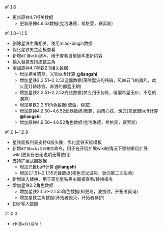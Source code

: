 #1.1.6

* 更新原神4.7相关数据
  * 更新原神4.6.53数据(克洛琳德，希格雯，赛索斯)

#1.1.0~1.1.5

* 删除星铁主角相关，使用miao-plugin数据
* 优化星铁男主面板查看
* 新增`#扩展wiki版本`，用于查看当前版本更新内容
* 输入替换支持虚数主角
* 增加原神4.7星铁2.3相关数据
  * 增加相关遗器，光锥buff计算 **@liangshi**
  * 增加星铁2.2.51~2.2.52遗器数据(荡除蠹灾的铁骑，风举云飞的勇烈，劫火莲灯铸炼宫，奔狼的都蓝王朝)
  * 增加星铁2.2.51~2.2.52光锥数据(梦应归于何处，偏偏希望无价，不息的演算)
  * 增加星铁2.2.51角色数据(流萤，翡翠)
  * 增加原神4.6.50~4.6.52武器数据(赦罪，白雨心弦，筑云)及武器buff计算 **@liangshi**
  * 增加原神4.6.50~4.6.52角色数据(克洛琳德，希格雯，赛索斯)

#1.0.1~1.0.9

* 星铁面板列表支持Q版头像，优化星铁天赋模板
* 新增`#扩展wiki关闭重启`命令，用于在开启扩展wiki的情况下强制重启扩展wiki(更新日志无说明无需使用)
* 支持扩展武器数据
  * 增加光锥buff计算 **@liangshi**
  * 增加2.1.51~2.1.55光锥数据(夜色流光溢彩，驶向第二次生命)
* 新增输入替换，用于简化星铁男主面板查看/替换指令
* 增加星铁2.2角色数据
  * 增加星铁2.1.51~2.1.55角色数据(知更鸟，波提欧，开拓者同谐)
  * 增加星铁主角数据(开拓者毁灭，开拓者存护)
* 初步写入数据

#1.0.0

* `#扩展wiki启动`！